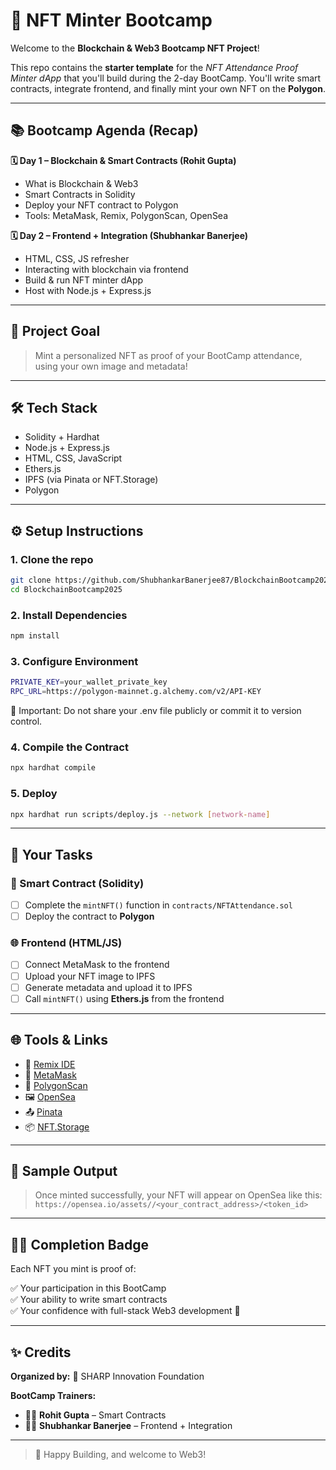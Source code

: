 # 🚀 NFT Minter Bootcamp

Welcome to the **Blockchain & Web3 Bootcamp NFT Project**!

This repo contains the **starter template** for the *NFT Attendance Proof Minter dApp* that you'll build during the 2-day BootCamp. You'll write smart contracts, integrate frontend, and finally mint your own NFT on the **Polygon**.

---

## 📚 Bootcamp Agenda (Recap)

**🗓️ Day 1 – Blockchain & Smart Contracts (Rohit Gupta)**
- What is Blockchain & Web3
- Smart Contracts in Solidity
- Deploy your NFT contract to Polygon 
- Tools: MetaMask, Remix, PolygonScan, OpenSea 

**🗓️ Day 2 – Frontend + Integration (Shubhankar Banerjee)**
- HTML, CSS, JS refresher
- Interacting with blockchain via frontend
- Build & run NFT minter dApp
- Host with Node.js + Express.js

---

## 🎯 Project Goal

> Mint a personalized NFT as proof of your BootCamp attendance, using your own image and metadata!

---

## 🛠️ Tech Stack

- Solidity + Hardhat
- Node.js + Express.js
- HTML, CSS, JavaScript
- Ethers.js
- IPFS (via Pinata or NFT.Storage)
- Polygon 

---

## ⚙️ Setup Instructions

### 1. Clone the repo

```bash
git clone https://github.com/ShubhankarBanerjee87/BlockchainBootcamp2025.git
cd BlockchainBootcamp2025
```

### 2. Install Dependencies

```bash
npm install 
```

### 3. Configure Environment

```bash
PRIVATE_KEY=your_wallet_private_key
RPC_URL=https://polygon-mainnet.g.alchemy.com/v2/API-KEY
```

🔐 Important: Do not share your .env file publicly or commit it to version control.

### 4. Compile the Contract

```bash
npx hardhat compile
```

### 5. Deploy

```bash
npx hardhat run scripts/deploy.js --network [network-name]
```

---

## 🧠 Your Tasks

### 📄 Smart Contract (Solidity)

- [ ] Complete the `mintNFT()` function in `contracts/NFTAttendance.sol`
- [ ] Deploy the contract to **Polygon**

### 🌐 Frontend (HTML/JS)

- [ ] Connect MetaMask to the frontend
- [ ] Upload your NFT image to IPFS
- [ ] Generate metadata and upload it to IPFS
- [ ] Call `mintNFT()` using **Ethers.js** from the frontend

---

## 🌐 Tools & Links

- 🔧 [Remix IDE](https://remix.ethereum.org/)
- 🦊 [MetaMask](https://metamask.io/)
- 🔎 [PolygonScan](https://polygonscan.com/)
- 🖼️ [OpenSea ](https://opensea.io/)
- 📤 [Pinata](https://www.pinata.cloud/)
- 📦 [NFT.Storage](https://nft.storage/)

---

## 📸 Sample Output

> Once minted successfully, your NFT will appear on OpenSea  like this:
> `https://opensea.io/assets//<your_contract_address>/<token_id>`

---

## 👨‍🎓 Completion Badge

Each NFT you mint is proof of:

✅ Your participation in this BootCamp  
✅ Your ability to write smart contracts  
✅ Your confidence with full-stack Web3 development 🚀

---

## ✨ Credits

**Organized by:** 🎯 SHARP Innovation Foundation

**BootCamp Trainers:**

- 👨‍🏫 **Rohit Gupta** – Smart Contracts  
- 👨‍💻 **Shubhankar Banerjee** – Frontend + Integration

---

> 🚀 Happy Building, and welcome to Web3!
